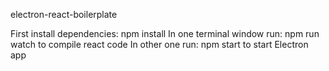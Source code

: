 electron-react-boilerplate

First install dependencies: npm install
In one terminal window run: npm run watch to compile react code
In other one run: npm start to start Electron app